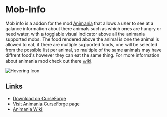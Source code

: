 # Mob-Info

Mob info is a addon for the mod [Animania](https://www.curseforge.com/minecraft/mc-mods/animania) that allows a user to see at a galance information about there 
animals such as which ones are hungry or need water, with a togglable visual indicator above all the animania supported mobs. The food rendered above the animal is one the animal is allowed to eat, if there are multiple supported foods, one will be selected from the possible list per animal, so multiple of the same animals may have diffrent food's however they can eat the same thing. For more information about animania mod check out there <a href ="http://www.animaniamod.net/index.php/Main_Page">wiki</a>.


![Hovering Icon](https://i.imgur.com/CQ4AGVC.png)

## Links

- <a href="https://www.curseforge.com/minecraft/mc-mods/mob-info">Download on CurseForge</a>
- <a href="https://www.curseforge.com/minecraft/mc-mods/animania">Visit Animania CurseForge page</a>
- <a href="http://www.animaniamod.net/index.php/Main_Page">Animania Wiki</a>
